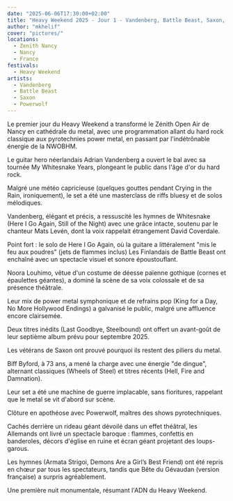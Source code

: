```yaml
---
date: "2025-06-06T17:30:00+02:00"
title: "Heavy Weekend 2025 - Jour 1 - Vandenberg, Battle Beast, Saxon, Powerwolf"
author: "mkhelif"
cover: "pictures/"
locations:
  - Zenith Nancy
  - Nancy
  - France
festivals:
  - Heavy Weekend
artists:
  - Vandenberg
  - Battle Beast
  - Saxon
  - Powerwolf
---
```


Le premier jour du Heavy Weekend a transformé le Zénith Open Air de Nancy en cathédrale du metal, avec une programmation
allant du hard rock classique aux pyrotechnies power metal, en passant par l'indétrônable énergie de la NWOBHM.

Le guitar hero néerlandais Adrian Vandenberg a ouvert le bal avec sa tournée My Whitesnake Years, plongeant le public
dans l'âge d'or du hard rock.

Malgré une météo capricieuse (quelques gouttes pendant Crying in the Rain, ironiquement), le set a été une masterclass
de riffs bluesy et de solos mélodiques.

Vandenberg, élégant et précis, a ressuscité les hymnes de Whitesnake (Here I Go Again, Still of the Night) avec une
grâce intacte, soutenu par le chanteur Mats Levén, dont la voix rappelait étrangement David Coverdale.

Point fort : le solo de Here I Go Again, où la guitare a littéralement "mis le feu aux poudres" (jets de flammes inclus)
Les Finlandais de Battle Beast ont enchaîné avec un spectacle visuel et sonore époustouflant.

Noora Louhimo, vêtue d'un costume de déesse païenne gothique (cornes et épaulettes géantes), a dominé la scène de sa
voix colossale et de sa présence théâtrale.

Leur mix de power metal symphonique et de refrains pop (King for a Day, No More Hollywood Endings) a galvanisé le
public, malgré une affluence encore clairsemée.

Deux titres inédits (Last Goodbye, Steelbound) ont offert un avant-goût de leur septième album prévu pour septembre 
2025.

Les vétérans de Saxon ont prouvé pourquoi ils restent des piliers du metal.

Biff Byford, à 73 ans, a mené la charge avec une énergie "de dingue", alternant classiques (Wheels of Steel) et titres
récents (Hell, Fire and Damnation).

Leur set a été une machine de guerre implacable, sans fioritures, rappelant que le metal se vit d'abord sur scène.

Clôture en apothéose avec Powerwolf, maîtres des shows pyrotechniques.

Cachés derrière un rideau géant dévoilé dans un effet théâtral, les Allemands ont livré un spectacle baroque : flammes,
confettis en banderoles, décors d'église en ruine et écran géant projetant des loups-garous.

Les hymnes (Armata Strigoi, Demons Are a Girl’s Best Friend) ont été repris en chœur par tous les spectateurs, tandis
que Bête du Gévaudan (version française) a surpris agréablement.

Une première nuit monumentale, résumant l'ADN du Heavy Weekend.
